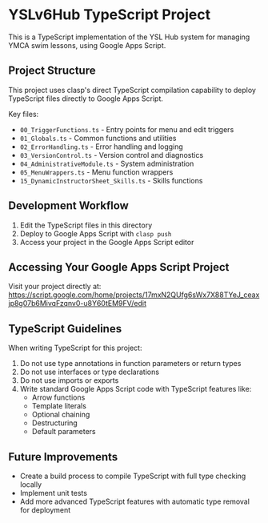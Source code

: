 # YSLv6Hub TypeScript Project

This is a TypeScript implementation of the YSL Hub system for managing YMCA swim lessons, using Google Apps Script.

## Project Structure

This project uses clasp's direct TypeScript compilation capability to deploy TypeScript files directly to Google Apps Script.

Key files:
- `00_TriggerFunctions.ts` - Entry points for menu and edit triggers
- `01_Globals.ts` - Common functions and utilities
- `02_ErrorHandling.ts` - Error handling and logging
- `03_VersionControl.ts` - Version control and diagnostics
- `04_AdministrativeModule.ts` - System administration
- `05_MenuWrappers.ts` - Menu function wrappers
- `15_DynamicInstructorSheet_Skills.ts` - Skills functions

## Development Workflow

1. Edit the TypeScript files in this directory
2. Deploy to Google Apps Script with `clasp push`
3. Access your project in the Google Apps Script editor

## Accessing Your Google Apps Script Project

Visit your project directly at:
https://script.google.com/home/projects/17mxN2QUfg6sWx7X88TYeJ_ceaxjp8g07b6MivqFzqnv0-u8Y60tEM9FV/edit

## TypeScript Guidelines

When writing TypeScript for this project:

1. Do not use type annotations in function parameters or return types
2. Do not use interfaces or type declarations
3. Do not use imports or exports
4. Write standard Google Apps Script code with TypeScript features like:
   - Arrow functions
   - Template literals
   - Optional chaining
   - Destructuring
   - Default parameters
   
## Future Improvements

- Create a build process to compile TypeScript with full type checking locally
- Implement unit tests
- Add more advanced TypeScript features with automatic type removal for deployment
